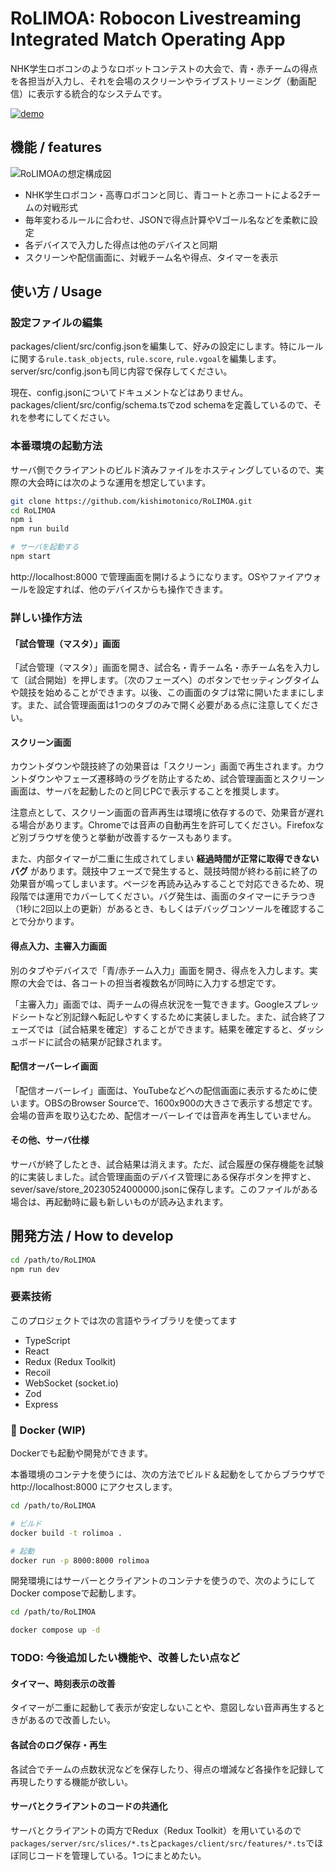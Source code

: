 # RoLIMOA: **Ro**bocon **L**ivestreaming **I**ntegrated **M**atch **O**perating **A**pp

NHK学生ロボコンのようなロボットコンテストの大会で、青・赤チームの得点を各担当が入力し、それを会場のスクリーンやライブストリーミング（動画配信）に表示する統合的なシステムです。

[![demo](./docs/demo-video.gif)](https://www.youtube.com/watch?v=NV2unpMqg-M)

## 機能 / features

![RoLIMOAの想定構成図](./docs/RoLIMOAの想定構成図.drawio.png)

- NHK学生ロボコン・高専ロボコンと同じ、青コートと赤コートによる2チームの対戦形式
- 毎年変わるルールに合わせ、JSONで得点計算やVゴール名などを柔軟に設定
- 各デバイスで入力した得点は他のデバイスと同期
- スクリーンや配信画面に、対戦チーム名や得点、タイマーを表示


## 使い方 / Usage

### 設定ファイルの編集

packages/client/src/config.jsonを編集して、好みの設定にします。特にルールに関する`rule.task_objects`, `rule.score`, `rule.vgoal`を編集します。server/src/config.jsonも同じ内容で保存してください。

現在、config.jsonについてドキュメントなどはありません。packages/client/src/config/schema.tsでzod schemaを定義しているので、それを参考にしてください。

### 本番環境の起動方法

サーバ側でクライアントのビルド済みファイルをホスティングしているので、実際の大会時には次のような運用を想定しています。

```bash
git clone https://github.com/kishimotonico/RoLIMOA.git
cd RoLIMOA
npm i
npm run build

# サーバを起動する
npm start
```

http://localhost:8000 で管理画面を開けるようになります。OSやファイアウォールを設定すれば、他のデバイスからも操作できます。

### 詳しい操作方法

#### 「試合管理（マスタ）」画面

「試合管理（マスタ）」画面を開き、試合名・青チーム名・赤チーム名を入力して〔試合開始〕を押します。〔次のフェーズへ〕のボタンでセッティングタイムや競技を始めることができます。以後、この画面のタブは常に開いたままにします。また、試合管理画面は1つのタブのみで開く必要がある点に注意してください。

#### スクリーン画面

カウントダウンや競技終了の効果音は「スクリーン」画面で再生されます。カウントダウンやフェーズ遷移時のラグを防止するため、試合管理画面とスクリーン画面は、サーバを起動したのと同じPCで表示することを推奨します。

注意点として、スクリーン画面の音声再生は環境に依存するので、効果音が遅れる場合があります。Chromeでは音声の自動再生を許可してください。Firefoxなど別ブラウザを使うと挙動が改善するケースもあります。

また、内部タイマーが二重に生成されてしまい **経過時間が正常に取得できないバグ** があります。競技中フェーズで発生すると、競技時間が終わる前に終了の効果音が鳴ってしまいます。ページを再読み込みすることで対応できるため、現段階では運用でカバーしてください。バグ発生は、画面のタイマーにチラつき（1秒に2回以上の更新）があるとき、もしくはデバッグコンソールを確認することで分かります。

#### 得点入力、主審入力画面

別のタブやデバイスで「青/赤チーム入力」画面を開き、得点を入力します。実際の大会では、各コートの担当者複数名が同時に入力する想定です。

「主審入力」画面では、両チームの得点状況を一覧できます。Googleスプレッドシートなど別記録へ転記しやすくするために実装しました。また、試合終了フェーズでは〔試合結果を確定〕することができます。結果を確定すると、ダッシュボードに試合の結果が記録されます。

#### 配信オーバーレイ画面

「配信オーバーレイ」画面は、YouTubeなどへの配信画面に表示するために使います。OBSのBrowser Sourceで、1600x900の大きさで表示する想定です。会場の音声を取り込むため、配信オーバーレイでは音声を再生していません。

#### その他、サーバ仕様

サーバが終了したとき、試合結果は消えます。ただ、試合履歴の保存機能を試験的に実装しました。試合管理画面のデバイス管理にある保存ボタンを押すと、sever/save/store_20230524000000.jsonに保存します。このファイルがある場合は、再起動時に最も新しいものが読み込まれます。


## 開発方法 / How to develop

```bash
cd /path/to/RoLIMOA
npm run dev
```

### 要素技術

このプロジェクトでは次の言語やライブラリを使ってます

- TypeScript
- React
- Redux (Redux Toolkit)
- Recoil
- WebSocket (socket.io)
- Zod
- Express

### 🐋 Docker (WIP)

Dockerでも起動や開発ができます。

本番環境のコンテナを使うには、次の方法でビルド＆起動をしてからブラウザで http://localhost:8000 にアクセスします。

```bash
cd /path/to/RoLIMOA

# ビルド
docker build -t rolimoa .

# 起動
docker run -p 8000:8000 rolimoa
```

開発環境にはサーバーとクライアントのコンテナを使うので、次のようにしてDocker composeで起動します。

```bash
cd /path/to/RoLIMOA

docker compose up -d
```

### TODO: 今後追加したい機能や、改善したい点など

#### タイマー、時刻表示の改善

タイマーが二重に起動して表示が安定しないことや、意図しない音声再生するときがあるので改善したい。

#### 各試合のログ保存・再生

各試合でチームの点数状況などを保存したり、得点の増減など各操作を記録して再現したりする機能が欲しい。

#### サーバとクライアントのコードの共通化

サーバとクライアントの両方でRedux（Redux Toolkit）を用いているので`packages/server/src/slices/*.ts`と`packages/client/src/features/*.ts`でほぼ同じコードを管理している。1つにまとめたい。
